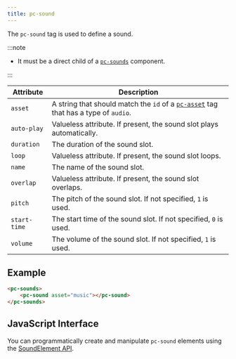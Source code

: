 ```yaml
---
title: pc-sound
---
```


The `pc-sound` tag is used to define a sound.

:::note

* It must be a direct child of a [`pc-sounds`](pc-sounds.md) component.

:::

| Attribute | Description |
| --- | --- |
| `asset` | A string that should match the `id` of a [`pc-asset`](pc-asset.md) tag that has a type of `audio`. |
| `auto-play` | Valueless attribute. If present, the sound slot plays automatically. |
| `duration` | The duration of the sound slot. |
| `loop` | Valueless attribute. If present, the sound slot loops. |
| `name` | The name of the sound slot. |
| `overlap` | Valueless attribute. If present, the sound slot overlaps. |
| `pitch` | The pitch of the sound slot. If not specified, `1` is used. |
| `start-time` | The start time of the sound slot. If not specified, `0` is used. |
| `volume` | The volume of the sound slot. If not specified, `1` is used. |

## Example

```html
<pc-sounds>
    <pc-sound asset="music"></pc-sound>
</pc-sounds>
```

## JavaScript Interface

You can programmatically create and manipulate `pc-sound` elements using the [SoundElement API](https://api.playcanvas.com/classes/EngineWebComponents.SoundElement.html).
